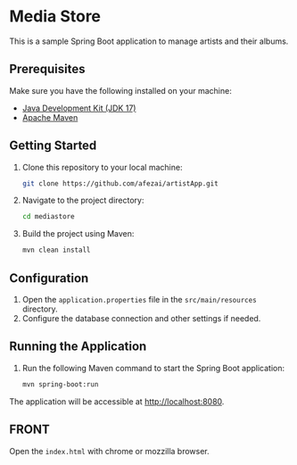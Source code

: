 # Media Store

This is a sample Spring Boot application to manage artists and their albums.

## Prerequisites

Make sure you have the following installed on your machine:

- [Java Development Kit (JDK 17)](https://www.oracle.com/java/technologies/javase-downloads.html)
- [Apache Maven](https://maven.apache.org/download.cgi)

## Getting Started

1. Clone this repository to your local machine:

    ```bash
    git clone https://github.com/afezai/artistApp.git
    ```

2. Navigate to the project directory:

    ```bash
    cd mediastore
    ```

3. Build the project using Maven:

    ```bash
    mvn clean install
    ```

## Configuration

1. Open the `application.properties` file in the `src/main/resources` directory.
2. Configure the database connection and other settings if needed.

## Running the Application

1. Run the following Maven command to start the Spring Boot application:

    ```bash
    mvn spring-boot:run
    ```

The application will be accessible at [http://localhost:8080](http://localhost:8080).

## FRONT

Open the `index.html`  with chrome or mozzilla browser.


